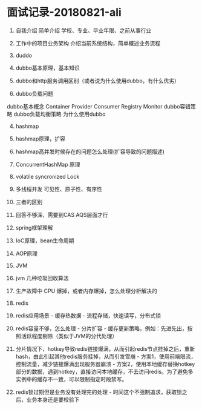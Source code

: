 # 面试记录-20180821-ali
1. 自我介绍
简单介绍 学校、专业、毕业年限、之前从事行业

2. 工作中的项目业务架构
介绍当前系统结构，简单概述业务流程

3. duddo
  1. dubbo基本原理，基本知识
  2. dubbo和http服务调用区别（或者说为什么使用dubbo，有什么优劣）
  3. dubbo负载问题
  
  dubbo基本概念 Container Provider Consumer Registry Monitor
  dubbo容错策略
  dubbo负载均衡策略
  为什么使用dubbo
  
4. hashmap
  1. hashmap原理，扩容
  2. hashmap高并发时候存在的问题怎么处理(扩容导致的问题描述)
  3. ConcurrentHashMap 原理
  
  
5. volatile syncronized Lock
  1. 多线程并发 可见性、原子性、有序性
  2. 三者的区别
  3. 回答不够深，需要到CAS AQS层面才行
  
  
6. spring框架理解
  1. IoC原理，bean生命周期 
  2. AOP原理
  
  
7. JVM 
  1. jvm 几种垃圾回收算法 
  2. 生产故障中 CPU 爆掉，或者内存爆掉，怎么处理分析解决的
  
  
8. redis
  1. redis应用场景
    - 缓存热数据
    - 流程存储，快速读写，分布式锁
  2. redis容量不够，怎么处理
    - 分片扩容
    - 缓存更新策略，例如：先进先出，按照活跃程度剔除（类似于JVM的分代处理）
  3. 分片情况下，hotkey导致redis链接爆满，从而引起redis节点挂掉之后，重新hash，由此引起其他redis服务挂掉，从而引发雪崩
    - 方案1，使用前端限流，控制流量，减少链接爆满出现服务器崩溃
    - 方案2，使用本地缓存替换hotkey部分的数据，遇到hotkey，直接访问本地缓存，不去访问redis。为了避免多实例中的缓存不一致，可以限制指定时段禁写。
  4. redis锁过期但是业务没有处理完的处理
    - 时间这个不强制追求，获取锁之后，业务本身还是要校验下
  
  
  
 
